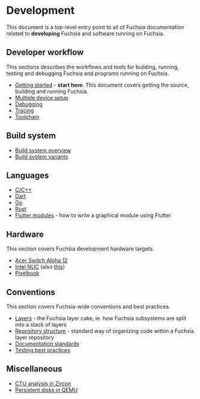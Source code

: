 # Development

This document is a top-level entry point to all of Fuchsia documentation related
to **developing** Fuchsia and software running on Fuchsia.

## Developer workflow

This sections describes the workflows and tools for building, running, testing
and debugging Fuchsia and programs running on Fuchsia.

 - [Getting started](../getting_started.md) - **start here**. This document
   covers getting the source, building and running Fuchsia.
 - [Multiple device setup](../multi_device.md)
 - [Debugging](../debugging.md)
 - [Tracing][tracing]
 - [Toolchain](../toolchain.md)

## Build system

 - [Build system overview](../build_overview.md)
 - [Build system variants](../build_variants.md)

## Languages

 - [C/C++](languages/c-cpp/README.md)
 - [Dart](languages/dart/README.md)
 - [Go](languages/go/README.md)
 - [Rust](languages/rust/README.md)
 - [Flutter modules][flutter_module] - how to write a graphical module using
 Flutter

## Hardware

This section covers Fuchsia development hardware targets.

 - [Acer Switch Alpha 12][acer_12]
 - [Intel NUC][intel_nuc] (also [this](hardware/developing_on_nuc.md))
 - [Pixelbook](hardware/pixelbook.md)

## Conventions

This section covers Fuchsia-wide conventions and best practices.

 - [Layers](../layers.md) - the Fuchsia layer cake, ie. how Fuchsia subsystems are
   split into a stack of layers
 - [Repository structure](../layer_repository_structure.md) - standard way of
   organizing code within a Fuchsia layer repository
 - [Documentation standards](../best-practices/documentation_standards.md)
 - [Testing best practices](../best-practices/testing.md)

## Miscellaneous

 - [CTU analysis in Zircon](../ctu_analysis.md)
 - [Persistent disks in QEMU](../qemu_persistent_disk.md)


[acer_12]: https://fuchsia.googlesource.com/zircon/+/master/docs/targets/acer12.md "Acer 12"
[intel_nuc]: https://fuchsia.googlesource.com/zircon/+/master/docs/targets/nuc.md "Intel NUC"
[pixelbook]: hardware/pixelbook.md "Pixelbook"
[flutter_module]: https://fuchsia.googlesource.com/peridot/+/master/examples/HOWTO_FLUTTER.md "Flutter modules"
[tracing]: https://fuchsia.googlesource.com/garnet/+/master/docs/tracing_usage_guide.md
